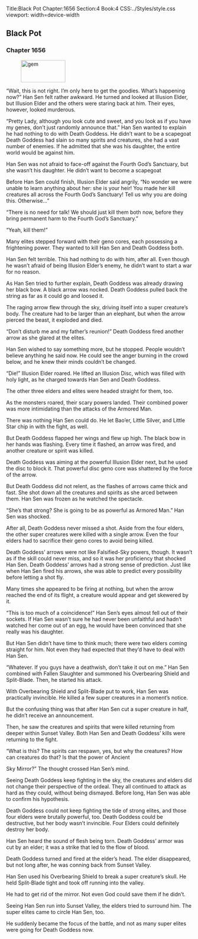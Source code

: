 Title:Black Pot 
Chapter:1656 
Section:4 
Book:4 
CSS:../Styles/style.css 
viewport: width=device-width
  
## Black Pot
### Chapter 1656 
<figure>
	<img src="../Images/gem.gif" alt="gem" id="gem" width="120" height="60" />
</figure>
  

  
  “Wait, this is not right. I’m only here to get the goodies. What’s happening now?” Han Sen felt rather awkward. He turned and looked at Illusion Elder, but Illusion Elder and the others were staring back at him. Their eyes, however, looked murderous.

“Pretty Lady, although you look cute and sweet, and you look as if you have my genes, don’t just randomly announce that.” Han Sen wanted to explain he had nothing to do with Death Goddess. He didn’t want to be a scapegoat Death Goddess had slain so many spirits and creatures, she had a vast number of enemies. If he admitted that she was his daughter, the entire world would be against him.

Han Sen was not afraid to face-off against the Fourth God’s Sanctuary, but she wasn’t his daughter. He didn’t want to become a scapegoat

Before Han Sen could finish, Illusion Elder said angrily, “No wonder we were unable to learn anything about her: she is your heir! You made her kill creatures all across the Fourth God’s Sanctuary! Tell us why you are doing this. Otherwise…”

“There is no need for talk! We should just kill them both now, before they bring permanent harm to the Fourth God’s Sanctuary.”

“Yeah, kill them!”

Many elites stepped forward with their geno cores, each possessing a frightening power. They wanted to kill Han Sen and Death Goddess both.

Han Sen felt terrible. This had nothing to do with him, after all. Even though he wasn’t afraid of being Illusion Elder’s enemy, he didn’t want to start a war for no reason.

As Han Sen tried to further explain, Death Goddess was already drawing her black bow. A black arrow was nocked. Death Goddess pulled back the string as far as it could go and loosed it.

The raging arrow flew through the sky, driving itself into a super creature’s body. The creature had to be larger than an elephant, but when the arrow pierced the beast, it exploded and died.

“Don’t disturb me and my father’s reunion!” Death Goddess fired another arrow as she glared at the elites.

Han Sen wished to say something more, but he stopped. People wouldn’t believe anything he said now. He could see the anger burning in the crowd below, and he knew their minds couldn’t be changed.

“Die!” Illusion Elder roared. He lifted an Illusion Disc, which was filled with holy light, as he charged towards Han Sen and Death Goddess.

The other three elders and elites were headed straight for them, too.

As the monsters roared, their scary powers landed. Their combined power was more intimidating than the attacks of the Armored Man.

There was nothing Han Sen could do. He let Bao’er, Little Silver, and Little Star chip in with the fight, as well.

But Death Goddess flapped her wings and flew up high. The black bow in her hands was flashing. Every time it flashed, an arrow was fired, and another creature or spirit was killed.

Death Goddess was aiming at the powerful Illusion Elder next, but he used the disc to block it. That powerful disc geno core was shattered by the force of the arrow.

But Death Goddess did not relent, as the flashes of arrows came thick and fast. She shot down all the creatures and spirits as she arced between them. Han Sen was frozen as he watched the spectacle.

“She’s that strong? She is going to be as powerful as Armored Man.” Han Sen was shocked.

After all, Death Goddess never missed a shot. Aside from the four elders, the other super creatures were killed with a single arrow. Even the four elders had to sacrifice their geno cores to avoid being killed.

Death Goddess’ arrows were not like Falsified-Sky powers, though. It wasn’t as if the skill could never miss, and so it was her proficiency that shocked Han Sen. Death Goddess’ arrows had a strong sense of prediction. Just like when Han Sen fired his arrows, she was able to predict every possibility before letting a shot fly.

Many times she appeared to be firing at nothing, but when the arrow reached the end of its flight, a creature would appear and get skewered by it.

“This is too much of a coincidence!” Han Sen’s eyes almost fell out of their sockets. If Han Sen wasn’t sure he had never been unfaithful and hadn’t watched her come out of an egg, he would have been convinced that she really was his daughter.

But Han Sen didn’t have time to think much; there were two elders coming straight for him. Not even they had expected that they’d have to deal with Han Sen.

“Whatever. If you guys have a deathwish, don’t take it out on me.” Han Sen combined with Fallen Slaughter and summoned his Overbearing Shield and Split-Blade. Then, he started his attack.

With Overbearing Shield and Split-Blade put to work, Han Sen was practically invincible. He killed a few super creatures in a moment’s notice.

But the confusing thing was that after Han Sen cut a super creature in half, he didn’t receive an announcement.

Then, he saw the creatures and spirits that were killed returning from deeper within Sunset Valley. Both Han Sen and Death Goddess’ kills were returning to the fight.

“What is this? The spirits can respawn, yes, but why the creatures? How can creatures do that? Is that the power of Ancient

Sky Mirror?” The thought crossed Han Sen’s mind.

Seeing Death Goddess keep fighting in the sky, the creatures and elders did not change their perspective of the ordeal. They all continued to attack as hard as they could, without being dismayed. Before long, Han Sen was able to confirm his hypothesis.

Death Goddess could not keep fighting the tide of strong elites, and those four elders were brutally powerful, too. Death Goddess could be destructive, but her body wasn’t invincible. Four Elders could definitely destroy her body.

Han Sen heard the sound of flesh being torn. Death Goddess’ armor was cut by an elder; it was a strike that led to the flow of blood.

Death Goddess turned and fired at the elder’s head. The elder disappeared, but not long after, he was conning back from Sunset Valley.

Han Sen used his Overbearing Shield to break a super creature’s skull. He held Split-Blade tight and took off running into the valley.

He had to get rid of the mirror. Not even God could save them if he didn’t.

Seeing Han Sen run into Sunset Valley, the elders tried to surround him. The super elites came to circle Han Sen, too.

He suddenly became the focus of the battle, and not as many super elites were going for Death Goddess now.
